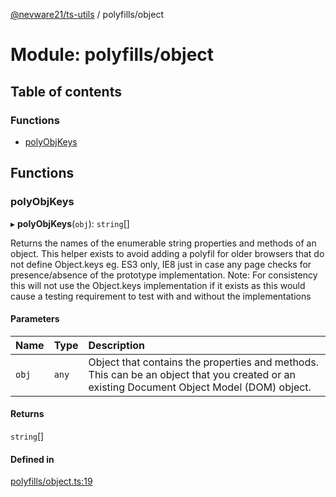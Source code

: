 [@nevware21/ts-utils](../README.md) / polyfills/object

# Module: polyfills/object

## Table of contents

### Functions

- [polyObjKeys](polyfills_object.md#polyobjkeys)

## Functions

### polyObjKeys

▸ **polyObjKeys**(`obj`): `string`[]

Returns the names of the enumerable string properties and methods of an object. This helper exists to avoid adding a polyfil for older browsers
that do not define Object.keys eg. ES3 only, IE8 just in case any page checks for presence/absence of the prototype implementation.
Note: For consistency this will not use the Object.keys implementation if it exists as this would cause a testing requirement to test with and without the implementations

#### Parameters

| Name | Type | Description |
| :------ | :------ | :------ |
| `obj` | `any` | Object that contains the properties and methods. This can be an object that you created or an existing Document Object Model (DOM) object. |

#### Returns

`string`[]

#### Defined in

[polyfills/object.ts:19](https://github.com/nevware21/ts-utils/blob/00051d1/ts-utils/src/polyfills/object.ts#L19)
